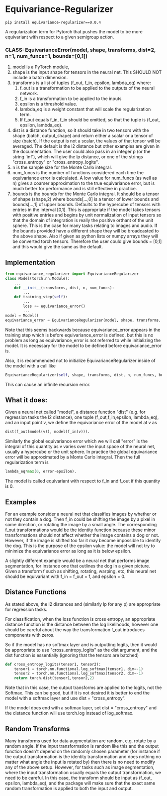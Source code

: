 # Equivariance-Regularizer
~~~
pip install equivariance-regularizer==0.0.4
~~~
A regularization term for Pytorch that pushes the model to be more equivariant with respect to a given semigroup action. 

### CLASS: EquivarianceError(model, shape, transforms, dist=2, n=1, num_funcs=1, bounds=[0,1])
1. model is a PyTorch module, 
2. shape is the input shape for tensors in the neural net. This SHOULD NOT include a batch dimension.
3. transforms is a list of tuples (f_out, f_in, epsilon, lambda_eq) where:
    1. f_out is a transformation to be applied to the outputs of the neural network.
    2. f_in is a transformation to be applied to the inputs
    3. epsilon is a threshold value.
    4. lambda_eq is a weight constant that will scale the regularization term. 
    5. If f_out equals f_in, f_in should be omitted, so that the tuple is (f_out, epsilon, lambda_eq).
4. dist is a distance function, so it should take in two tensors with the shape (batch, output_shape) and return either a scalar or a tensor of size (batch). If the output is not a scalar, the values of that tensor will be averaged.  The default is the l2 distance but other examples are given in the documentation.
The user could also pass in an integer p (or the string 'inf'), which will give the lp distance, or one of the strings "cross_entropy" or "cross_entropy_logits".
5. n is the sample size for the Monte Carlo integral.
6. num_funcs is the number of functions considered each time the equivariance error is calculated. A low value for num_funcs (as well as n) gives a coarser approximation to the true equivariance error, but is much better for performance and is still effective in practice.
7. bounds is the bounds for the Monte Carlo integral. It should be a tensor of shape (shape,2) where bounds[...,0] is a tensor of lower bounds and bounds[...,1] of upper bounds. Defaults to the hypercube of tensors with entries in the interval [0,1]. This is appropriate if the model takes tensors with positive entries and begins by unit normalization of input tensors so that the domain of integration is really the positive orthant of the unit sphere. This is the case for many tasks relating to images and audio. 
If the bounds provided have a different shape they will be broadcasted to the above shape. Also if given as python lists or numpy arrays they will be converted torch tensors. Therefore the user could give bounds = [0,1] and this would give the same as the default.

## Implementation
~~~python
from equivariance_regularizer import EquivarianceRegularizer
class Model(torch.nn.Module):
    ...
    def __init__(transforms, dist, n, num_funcs):
        ...
    def training_step(self):
        ...
        loss += equivariance_error()
        ...
model = Model()
equivariance_error = EquivarianceRegularizer(model, shape, transforms, dist, n, num_funcs, bounds)
~~~

Note that this seems backwards because equivariance_error appears in the training step which is before equivariance_error is defined, but this is no problem as long as equivariance_error is not referred to while initializing the model. It is necessary for the model to be defined before equivariance_error is.

Also, it is recommended not to initialize EquivarianceRegularizer inside of the model with a call like 
~~~python
EquivarianceRegularizer(self, shape, transforms, dist, n, num_funcs, bounds)
~~~
This can cause an infinite recursion error.
## What it does:

Given a neural net called "model", a distance function "dist" (e.g. for regression tasks the l2 distance), one tuple (f_out,f_in,epsilon, lambda_eq), and an input point v, we define the equivariance error of the model at v as 

~~~python
dist(f_out(model(v)), model(f_in(v))). 
~~~

Similarly the global equivariance error which we will call "error" is the integral of this quantity as v varies over the input space of the neural net, usually a hypercube or the unit sphere. In practice the global equivariance error will be approximated by a Monte Carlo integral. Then the full regularization term is 

~~~python
lambda_eq*max(0, error-epsilon).
~~~

The model is called equivariant with respect to f_in and f_out if this quantity is 0.

## Examples

For an example consider a neural net that classifies images by whether or not they contain a dog. Then f_in could be shifting the image by a pixel in some direction, or rotating the image by a small angle. The corresponding f_out transformations would be the identity function because these minor transformations should not affect whether the image contains a dog or not. However, if the image is shifted too far it may become impossible to identify the dog. This is the purpose of the epsilon value: the model will not try to minimize the equivariance error as long as it is below epsilon.

A slightly different example would be a neural net that performs image segmentation, for instance one that outlines the dog in a given picture. Given a transform f such as shifting, rotating, warping, etc, this neural net should be equivariant with f_in = f_out = f, and epsilon = 0.

## Distance Functions
As stated above, the l2 distances and (similarly lp for any p) are appropriate for regression tasks. 

For classification, when the loss function is cross entropy, an appropriate distance function is the distance between the log likelihoods, however one should be careful about the way the transformation f_out introduces components with zeros. 

So if the model has no softmax layer and is outputting logits, then it would be appropriate to use "cross_entropy_logits" as the dist argument, and the dist function is essentially (ignoring that the tensors are batched)

~~~python
def cross_entropy_logits(tensor1, tensor2):
    tensor1 = torch.nn.functional.log_softmax(tensor1, dim=-1)
    tensor2 = torch.nn.functional.log_softmax(tensor2, dim=-1)
    return torch.dist(tensor1,tensor2,2)
~~~
Note that in this case, the output transforms are applied to the logits, not the Softmax. This can be good, but if it is not desired it is better to end the model with a softmax layer and use dist = "cross_entropy".

If the model does end with a softmax layer, set dist = "cross_entropy" and the distance function will use torch.log instead of log_softmax.

## Random Transforms

Many transforms used for data augmentation are random, e.g. rotate by a random angle. If the input transformation is random like this and the output function doesn't depend on the randomly chosen parameter (for instance if the output transformation is the identity transformation and does nothing no matter what angle the input is rotated by) then there is no need to modify any of the above setup. However, for tasks such as image segmentation, where the input transformation usually equals the output transformation, we need to be careful. In this case, the transform should be input as (f_out, epsilon, lambda_eq), and the package will make sure that the exact same random transformation is applied to both the input and output.





